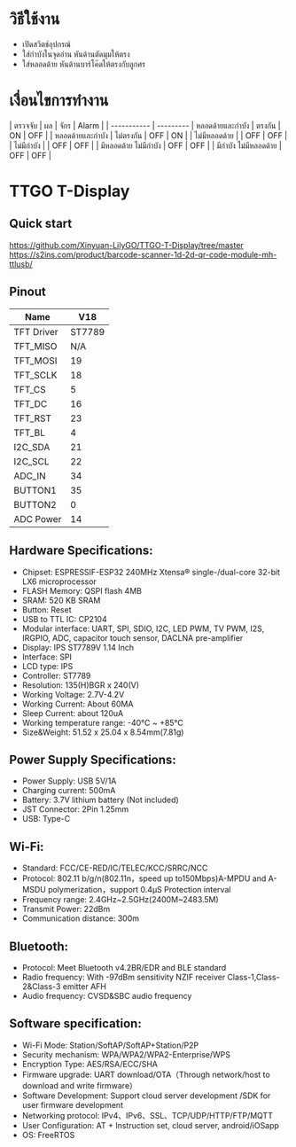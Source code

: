 # วิธีใช้งาน
- เปิดสวิตช์อุปกรณ์
- ใส่กำบังในจุดอ่าน หันด้านตัดมุมให้ตรง
- ใส่หลอดด้าย หันด้านบาร์โค๊ดให้ตรงกับลูกศร

# เงื่อนไขการทำงาน
|  ตรวจจับ | ผล | จักร |  Alarm  |
|  -----------  |  ---------
|  หลอดด้ายและกำบัง    |  ตรงกัน    |  ON  |  OFF  |
|  หลอดด้ายและกำบัง    |  ไม่ตรงกัน  |  OFF  |  ON  |
|  ไม่มีหลอดด้าย        |           |  OFF  |  OFF  |
|  ไม่มีกำบัง             |           |  OFF  |	OFF  |
|  มีหลอดด้าย ไม่มีกำบัง  |		OFF	|  OFF  |
|  มีกำบัง ไม่มีหลอดด้าย  |	  OFF  |	OFF  |

# TTGO T-Display

## Quick start
https://github.com/Xinyuan-LilyGO/TTGO-T-Display/tree/master
https://s2ins.com/product/barcode-scanner-1d-2d-qr-code-module-mh-ttlusb/

## Pinout
| Name       | V18    |
| ---------- | ------ |
| TFT Driver | ST7789 |
| TFT_MISO   | N/A    |
| TFT_MOSI   | 19     |
| TFT_SCLK   | 18     |
| TFT_CS     | 5      |
| TFT_DC     | 16     |
| TFT_RST    | 23     |
| TFT_BL     | 4      |
| I2C_SDA    | 21     |
| I2C_SCL    | 22     |
| ADC_IN     | 34     |
| BUTTON1    | 35     |
| BUTTON2    | 0      |
| ADC Power  | 14     |

## Hardware Specifications:
- Chipset: ESPRESSIF-ESP32 240MHz Xtensa® single-/dual-core 32-bit LX6 microprocessor
- FLASH Memory: QSPI flash 4MB
- SRAM: 520 KB SRAM
- Button: Reset
- USB to TTL IC: CP2104
- Modular interface: UART, SPI, SDIO, I2C, LED PWM, TV PWM, I2S, IRGPIO, ADC, capacitor touch sensor, DACLNA  pre-amplifier
- Display: IPS ST7789V 1.14 Inch
- Interface: SPI
- LCD type: IPS
- Controller: ST7789
- Resolution: 135(H)BGR x 240(V)
- Working Voltage: 2.7V-4.2V
- Working Current: About 60MA
- Sleep Current: about 120uA
- Working temperature range: -40℃ ~ +85℃
- Size&Weight: 51.52 x 25.04 x 8.54mm(7.81g)

## Power Supply Specifications:
- Power Supply: USB 5V/1A
- Charging current: 500mA
- Battery: 3.7V lithium battery (Not included)
- JST Connector: 2Pin 1.25mm
- USB: Type-C

## Wi-Fi:
- Standard: FCC/CE-RED/IC/TELEC/KCC/SRRC/NCC
- Protocol: 802.11 b/g/n(802.11n，speed up to150Mbps)A-MPDU and A-MSDU polymerization，support 0.4μS Protection interval
- Frequency range: 2.4GHz~2.5GHz(2400M~2483.5M)
- Transmit Power: 22dBm
- Communication distance: 300m

## Bluetooth:
- Protocol: Meet Bluetooth v4.2BR/EDR and BLE standard
- Radio frequency: With -97dBm sensitivity NZIF receiver Class-1,Class-2&Class-3 emitter AFH
- Audio frequency: CVSD&SBC audio frequency

## Software specification:
- Wi-Fi Mode: Station/SoftAP/SoftAP+Station/P2P
- Security mechanism: WPA/WPA2/WPA2-Enterprise/WPS
- Encryption Type: AES/RSA/ECC/SHA
- Firmware upgrade: UART download/OTA（Through network/host to download and write firmware）
- Software Development: Support cloud server development /SDK for user firmware development
- Networking protocol: IPv4、IPv6、SSL、TCP/UDP/HTTP/FTP/MQTT
- User Configuration: AT + Instruction set, cloud server, android/iOSapp
- OS: FreeRTOS
